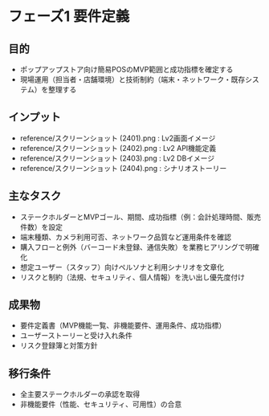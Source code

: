 ﻿# フェーズ1 要件定義

## 目的
- ポップアップストア向け簡易POSのMVP範囲と成功指標を確定する
- 現場運用（担当者・店舗環境）と技術制約（端末・ネットワーク・既存システム）を整理する

## インプット
- reference/スクリーンショット (2401).png : Lv2画面イメージ
- reference/スクリーンショット (2402).png : Lv2 API機能定義
- reference/スクリーンショット (2403).png : Lv2 DBイメージ
- reference/スクリーンショット (2404).png : シナリオストーリー

## 主なタスク
- ステークホルダーとMVPゴール、期間、成功指標（例：会計処理時間、販売件数）を設定
- 端末種類、カメラ利用可否、ネットワーク品質など運用条件を確認
- 購入フローと例外（バーコード未登録、通信失敗）を業務ヒアリングで明確化
- 想定ユーザー（スタッフ）向けペルソナと利用シナリオを文章化
- リスクと制約（法規、セキュリティ、個人情報）を洗い出し優先度付け

## 成果物
- 要件定義書（MVP機能一覧、非機能要件、運用条件、成功指標）
- ユーザーストーリーと受け入れ条件
- リスク登録簿と対策方針

## 移行条件
- 全主要ステークホルダーの承認を取得
- 非機能要件（性能、セキュリティ、可用性）の合意
